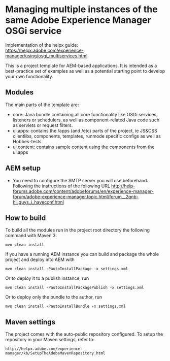 # Managing multiple instances of the same Adobe Experience Manager OSGi service

Implementation of the helpx guide:   
https://helpx.adobe.com/experience-manager/using/osgi_multiservices.html

This is a project template for AEM-based applications. It is intended as a best-practice set of examples as well as a potential starting point to develop your own functionality.

## Modules

The main parts of the template are:

* core: Java bundle containing all core functionality like OSGi services, listeners or schedulers, as well as component-related Java code such as servlets or request filters.
* ui.apps: contains the /apps (and /etc) parts of the project, ie JS&CSS clientlibs, components, templates, runmode specific configs as well as Hobbes-tests
* ui.content: contains sample content using the components from the ui.apps


## AEM setup

- You need to configure the SMTP server you will use beforehand. Following the instructions of the following URL http://help-forums.adobe.com/content/adobeforums/en/experience-manager-forum/adobe-experience-manager.topic.html/forum__2qnb-hi_guys_i_haveconf.html

## How to build

To build all the modules run in the project root directory the following command with Maven 3:

    mvn clean install

If you have a running AEM instance you can build and package the whole project and deploy into AEM with  

    mvn clean install -PautoInstallPackage -x settings.xml
    
Or to deploy it to a publish instance, run

    mvn clean install -PautoInstallPackagePublish -x settings.xml
    
Or to deploy only the bundle to the author, run

    mvn clean install -PautoInstallBundle -x settings.xml

## Maven settings

The project comes with the auto-public repository configured. To setup the repository in your Maven settings, refer to:

    http://helpx.adobe.com/experience-manager/kb/SetUpTheAdobeMavenRepository.html
